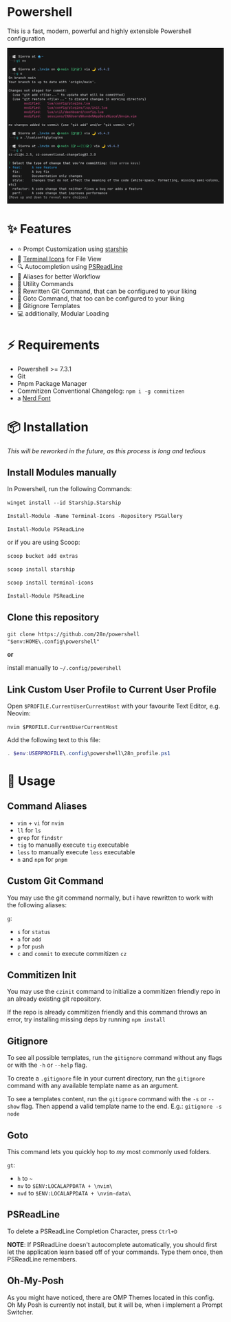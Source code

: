 # Powershell

This is a fast, modern, powerful and highly extensible Powershell configuration

![pwsh v2.0 preview](https://github.com/28n/assets/blob/main/powershell/v2.0.png?raw=true)

# ✨ Features

- ⭐ Prompt Customization using [starship](https://github.com/starship/starship)
- 📁 [Terminal Icons](https://github.com/devblackops/Terminal-Icons) for File View
- 🔍 Autocompletion using [PSReadLine](https://github.com/PowerShell/PSReadLine)
- 🔑 Aliases for better Workflow
- 🧰 Utility Commands
- 🚦 Rewritten Git Command, that can be configured to your liking
- 🚋 Goto Command, that too can be configured to your liking
- 🛂 Gitignore Templates
- 💻 additionally, Modular Loading

# ⚡️ Requirements

- Powershell >= 7.3.1
- Git
- Pnpm Package Manager
- Commitizen Conventional Changelog: `npm i -g commitizen`
- a [Nerd Font](https://www.nerdfonts.com/)

# 📦 Installation

_This will be reworked in the future, as this process is long and tedious_

## Install Modules manually

In Powershell, run the following Commands:

`winget install --id Starship.Starship`

`Install-Module -Name Terminal-Icons -Repository PSGallery`

`Install-Module PSReadLine`

or if you are using Scoop:

`scoop bucket add extras`

`scoop install starship`

`scoop install terminal-icons`

`Install-Module PSReadLine`

## Clone this repository

`git clone https://github.com/28n/powershell "$env:HOME\.config\powershell"`

**or**

install manually to `~/.config/powershell`

## Link Custom User Profile to Current User Profile

Open `$PROFILE.CurrentUserCurrentHost` with your favourite Text Editor, e.g. Neovim:

`nvim $PROFILE.CurrentUserCurrentHost`

Add the following text to this file:

```ps1
. $env:USERPROFILE\.config\powershell\28n_profile.ps1
```

# 🚀 Usage

## Command Aliases

- `vim` + `vi` for `nvim`
- `ll` for `ls`
- `grep` for `findstr`
- `tig` to manually execute `tig` executable
- `less` to manually execute `less` executable
- `n` and `npm` for `pnpm`

## Custom Git Command

You may use the git command normally, but i have rewritten to work with the following aliases:

`g`:

- `s` for `status`
- `a` for `add`
- `p` for `push`
- `c` and `commit` to execute commitizen `cz`

## Commitizen Init

You may use the `czinit` command to initialize a commitizen friendly repo in an already existing git repository.

If the repo is already commitizen friendly and this command throws an error, try installing missing deps by running `npm install`

## Gitignore

To see all possible templates, run the `gitignore` command without any flags or with the `-h` or `--help` flag.

To create a `.gitignore` file in your current directory, run the `gitignore` command with any available template name as an argument.

To see a templates content, run the `gitignore` command with the `-s` or `--show` flag. Then append a valid template name to the end. E.g.: `gitignore -s node`

## Goto

This command lets you quickly hop to _my_ most commonly used folders.

`gt`:

- `h` to `~`
- `nv` to `$ENV:LOCALAPPDATA + \nvim\`
- `nvd` to `$ENV:LOCALAPPDATA + \nvim-data\`

## PSReadLine

To delete a PSReadLine Completion Character, press `Ctrl+D`

**NOTE**: If PSReadLine doesn't autocomplete automatically, you should first let the application learn based off of your commands. Type them once, then PSReadLine remembers.

## Oh-My-Posh

As you might have noticed, there are OMP Themes located in this config. Oh My Posh is currently not install, but it will be, when i implement a Prompt Switcher.
